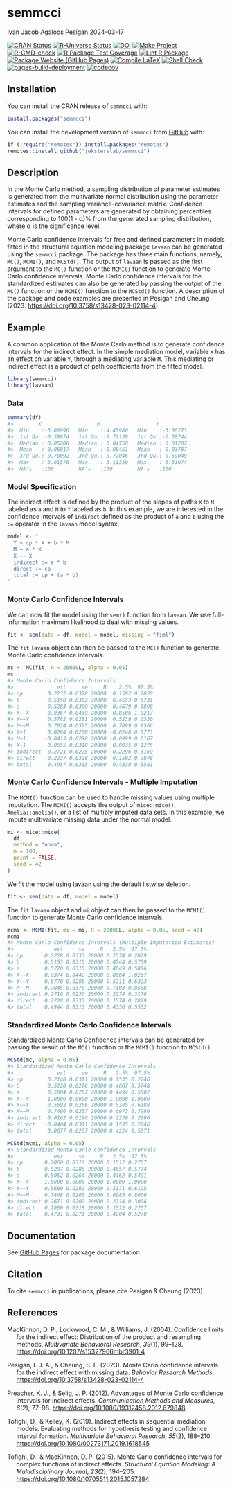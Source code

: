 semmcci
================
Ivan Jacob Agaloos Pesigan
2024-03-17

<!-- README.md is generated from .setup/readme/README.Rmd. Please edit that file -->
<!-- badges: start -->

[![CRAN
Status](https://www.r-pkg.org/badges/version/semmcci)](https://cran.r-project.org/package=semmcci)
[![R-Universe
Status](https://jeksterslab.r-universe.dev/badges/semmcci)](https://jeksterslab.r-universe.dev)
[![DOI](https://zenodo.org/badge/DOI/10.3758/s13428-023-02114-4.svg)](https://doi.org/10.3758/s13428-023-02114-4)
[![Make
Project](https://github.com/jeksterslab/semmcci/actions/workflows/make.yml/badge.svg)](https://github.com/jeksterslab/semmcci/actions/workflows/make.yml)
[![R-CMD-check](https://github.com/jeksterslab/semmcci/actions/workflows/check-full.yml/badge.svg)](https://github.com/jeksterslab/semmcci/actions/workflows/check-full.yml)
[![R Package Test
Coverage](https://github.com/jeksterslab/semmcci/actions/workflows/test-coverage.yml/badge.svg)](https://github.com/jeksterslab/semmcci/actions/workflows/test-coverage.yml)
[![Lint R
Package](https://github.com/jeksterslab/semmcci/actions/workflows/lint.yml/badge.svg)](https://github.com/jeksterslab/semmcci/actions/workflows/lint.yml)
[![Package Website (GitHub
Pages)](https://github.com/jeksterslab/semmcci/actions/workflows/pkgdown-gh-pages.yml/badge.svg)](https://github.com/jeksterslab/semmcci/actions/workflows/pkgdown-gh-pages.yml)
[![Compile
LaTeX](https://github.com/jeksterslab/semmcci/actions/workflows/latex.yml/badge.svg)](https://github.com/jeksterslab/semmcci/actions/workflows/latex.yml)
[![Shell
Check](https://github.com/jeksterslab/semmcci/actions/workflows/shellcheck.yml/badge.svg)](https://github.com/jeksterslab/semmcci/actions/workflows/shellcheck.yml)
[![pages-build-deployment](https://github.com/jeksterslab/semmcci/actions/workflows/pages/pages-build-deployment/badge.svg)](https://github.com/jeksterslab/semmcci/actions/workflows/pages/pages-build-deployment)
[![codecov](https://codecov.io/gh/jeksterslab/semmcci/branch/main/graph/badge.svg?token=KVLUET3DJ6)](https://codecov.io/gh/jeksterslab/semmcci)
<!-- badges: end -->

## Installation

You can install the CRAN release of `semmcci` with:

``` r
install.packages("semmcci")
```

You can install the development version of `semmcci` from
[GitHub](https://github.com/jeksterslab/semmcci) with:

``` r
if (!require("remotes")) install.packages("remotes")
remotes::install_github("jeksterslab/semmcci")
```

## Description

In the Monte Carlo method, a sampling distribution of parameter
estimates is generated from the multivariate normal distribution using
the parameter estimates and the sampling variance-covariance matrix.
Confidence intervals for defined parameters are generated by obtaining
percentiles corresponding to 100(1 - α)% from the generated sampling
distribution, where α is the significance level.

Monte Carlo confidence intervals for free and defined parameters in
models fitted in the structural equation modeling package `lavaan` can
be generated using the `semmcci` package. The package has three main
functions, namely, `MC()`, `MCMI()`, and `MCStd()`. The output of
`lavaan` is passed as the first argument to the `MC()` function or the
`MCMI()` function to generate Monte Carlo confidence intervals. Monte
Carlo confidence intervals for the standardized estimates can also be
generated by passing the output of the `MC()` function or the `MCMI()`
function to the `MCStd()` function. A description of the package and
code examples are presented in Pesigan and Cheung (2023:
<https://doi.org/10.3758/s13428-023-02114-4>).

## Example

A common application of the Monte Carlo method is to generate confidence
intervals for the indirect effect. In the simple mediation model,
variable `X` has an effect on variable `Y`, through a mediating variable
`M`. This mediating or indirect effect is a product of path coefficients
from the fitted model.

``` r
library(semmcci)
library(lavaan)
```

### Data

``` r
summary(df)
#>        X                  M                  Y           
#>  Min.   :-3.00990   Min.   :-4.45980   Min.   :-3.66273  
#>  1st Qu.:-0.59974   1st Qu.:-0.72159   1st Qu.:-0.58744  
#>  Median : 0.05288   Median : 0.04758   Median : 0.01207  
#>  Mean   : 0.06817   Mean   : 0.00451   Mean   : 0.03787  
#>  3rd Qu.: 0.70092   3rd Qu.: 0.72046   3rd Qu.: 0.69049  
#>  Max.   : 3.01576   Max.   : 3.11359   Max.   : 3.31074  
#>  NA's   :100        NA's   :100        NA's   :100
```

### Model Specification

The indirect effect is defined by the product of the slopes of paths `X`
to `M` labeled as `a` and `M` to `Y` labeled as `b`. In this example, we
are interested in the confidence intervals of `indirect` defined as the
product of `a` and `b` using the `:=` operator in the `lavaan` model
syntax.

``` r
model <- "
  Y ~ cp * X + b * M
  M ~ a * X
  X ~~ X
  indirect := a * b
  direct := cp
  total := cp + (a * b)
"
```

### Monte Carlo Confidence Intervals

We can now fit the model using the `sem()` function from `lavaan`. We
use full-information maximum likelihood to deal with missing values.

``` r
fit <- sem(data = df, model = model, missing = "fiml")
```

The `fit` `lavaan` object can then be passed to the `MC()` function to
generate Monte Carlo confidence intervals.

``` r
mc <- MC(fit, R = 20000L, alpha = 0.05)
mc
#> Monte Carlo Confidence Intervals
#>              est     se     R    2.5%  97.5%
#> cp        0.2237 0.0328 20000  0.1592 0.2878
#> b         0.5150 0.0302 20000  0.4553 0.5731
#> a         0.5283 0.0309 20000  0.4679 0.5898
#> X~~X      0.9367 0.0439 20000  0.8506 1.0217
#> Y~~Y      0.5782 0.0281 20000  0.5239 0.6330
#> M~~M      0.7824 0.0375 20000  0.7099 0.8566
#> Y~1       0.0264 0.0260 20000 -0.0248 0.0773
#> M~1      -0.0413 0.0298 20000 -0.0999 0.0167
#> X~1       0.0655 0.0318 20000  0.0035 0.1275
#> indirect  0.2721 0.0225 20000  0.2296 0.3169
#> direct    0.2237 0.0328 20000  0.1592 0.2878
#> total     0.4957 0.0315 20000  0.4338 0.5581
```

### Monte Carlo Confidence Intervals - Multiple Imputation

The `MCMI()` function can be used to handle missing values using
multiple imputation. The `MCMI()` accepts the output of `mice::mice()`,
`Amelia::amelia()`, or a list of multiply imputed data sets. In this
example, we impute multivariate missing data under the normal model.

``` r
mi <- mice::mice(
  df,
  method = "norm",
  m = 100,
  print = FALSE,
  seed = 42
)
```

We fit the model using lavaan using the default listwise deletion.

``` r
fit <- sem(data = df, model = model)
```

The `fit` `lavaan` object and `mi` object can then be passed to the
`MCMI()` function to generate Monte Carlo confidence intervals.

``` r
mcmi <- MCMI(fit, mi = mi, R = 20000L, alpha = 0.05, seed = 42)
mcmi
#> Monte Carlo Confidence Intervals (Multiple Imputation Estimates)
#>             est     se     R   2.5%  97.5%
#> cp       0.2228 0.0333 20000 0.1574 0.2879
#> b        0.5153 0.0310 20000 0.4544 0.5759
#> a        0.5270 0.0315 20000 0.4649 0.5886
#> X~~X     0.9374 0.0442 20000 0.8504 1.0237
#> Y~~Y     0.5770 0.0285 20000 0.5211 0.6323
#> M~~M     0.7845 0.0378 20000 0.7103 0.8588
#> indirect 0.2716 0.0230 20000 0.2274 0.3176
#> direct   0.2228 0.0333 20000 0.1574 0.2879
#> total    0.4944 0.0313 20000 0.4336 0.5562
```

### Standardized Monte Carlo Confidence Intervals

Standardized Monte Carlo Confidence intervals can be generated by
passing the result of the `MC()` function or the `MCMI()` function to
`MCStd()`.

``` r
MCStd(mc, alpha = 0.05)
#> Standardized Monte Carlo Confidence Intervals
#>              est     se     R   2.5%  97.5%
#> cp        0.2148 0.0311 20000 0.1535 0.2746
#> b         0.5220 0.0276 20000 0.4667 0.5748
#> a         0.5004 0.0257 20000 0.4494 0.5502
#> X~~X      1.0000 0.0000 20000 1.0000 1.0000
#> Y~~Y      0.5692 0.0256 20000 0.5185 0.6188
#> M~~M      0.7496 0.0257 20000 0.6973 0.7980
#> indirect  0.0262 0.0196 20000 0.2230 0.2996
#> direct   -0.0404 0.0311 20000 0.1535 0.2746
#> total     0.0677 0.0267 20000 0.4224 0.5271
```

``` r
MCStd(mcmi, alpha = 0.05)
#> Standardized Monte Carlo Confidence Intervals
#>             est     se     R   2.5%  97.5%
#> cp       0.2060 0.0318 20000 0.1512 0.2767
#> b        0.5287 0.0285 20000 0.4657 0.5774
#> a        0.5052 0.0264 20000 0.4462 0.5491
#> X~~X     1.0000 0.0000 20000 1.0000 1.0000
#> Y~~Y     0.5680 0.0262 20000 0.5171 0.6195
#> M~~M     0.7448 0.0263 20000 0.6985 0.8009
#> indirect 0.2671 0.0202 20000 0.2214 0.3004
#> direct   0.2060 0.0318 20000 0.1512 0.2767
#> total    0.4731 0.0271 20000 0.4204 0.5270
```

## Documentation

See [GitHub Pages](https://jeksterslab.github.io/semmcci/index.html) for
package documentation.

## Citation

To cite `semmcci` in publications, please cite Pesigan & Cheung (2023).

## References

<div id="refs" class="references csl-bib-body hanging-indent"
line-spacing="2">

<div id="ref-MacKinnon-Lockwood-Williams-2004" class="csl-entry">

MacKinnon, D. P., Lockwood, C. M., & Williams, J. (2004). Confidence
limits for the indirect effect: Distribution of the product and
resampling methods. *Multivariate Behavioral Research*, *39*(1), 99–128.
<https://doi.org/10.1207/s15327906mbr3901_4>

</div>

<div id="ref-Pesigan-Cheung-2023" class="csl-entry">

Pesigan, I. J. A., & Cheung, S. F. (2023). Monte Carlo confidence
intervals for the indirect effect with missing data. *Behavior Research
Methods*. <https://doi.org/10.3758/s13428-023-02114-4>

</div>

<div id="ref-Preacher-Selig-2012" class="csl-entry">

Preacher, K. J., & Selig, J. P. (2012). Advantages of Monte Carlo
confidence intervals for indirect effects. *Communication Methods and
Measures*, *6*(2), 77–98. <https://doi.org/10.1080/19312458.2012.679848>

</div>

<div id="ref-Tofighi-Kelley-2019" class="csl-entry">

Tofighi, D., & Kelley, K. (2019). Indirect effects in sequential
mediation models: Evaluating methods for hypothesis testing and
confidence interval formation. *Multivariate Behavioral Research*,
*55*(2), 188–210. <https://doi.org/10.1080/00273171.2019.1618545>

</div>

<div id="ref-Tofighi-MacKinnon-2015" class="csl-entry">

Tofighi, D., & MacKinnon, D. P. (2015). Monte Carlo confidence intervals
for complex functions of indirect effects. *Structural Equation
Modeling: A Multidisciplinary Journal*, *23*(2), 194–205.
<https://doi.org/10.1080/10705511.2015.1057284>

</div>

</div>
